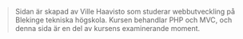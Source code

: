 > Sidan är skapad av Ville Haavisto som studerar webbutveckling på Blekinge tekniska högskola. Kursen behandlar PHP och MVC, och denna sida är en del av kursens examinerande moment.